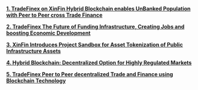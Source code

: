 
**[1. TradeFinex on XinFin Hybrid Blockchain enables UnBanked Population with Peer to Peer cross Trade Finance](https://medium.com/xinfin/tradefinex-on-xinfin-hybrid-blockchain-enables-unbanked-population-with-peer-to-peer-cross-trade-e5139ad85cfa)**

**[2. TradeFinex The Future of Funding Infrastructure, Creating Jobs and boosting Economic Development](https://medium.com/@davidfreuden/tradefinex-the-future-of-funding-infrastructure-creating-jobs-and-boosting-economic-development-2f3d41923ef2)**

**[3. XinFin Introduces Project Sandbox for Asset Tokenization of Public Infrastructure Assets](https://www.prnewswire.com/news-releases/xinfin-introduces-project-sandbox-for-asset-tokenization-of-public-infrastructure-assets-833181675.html)**

**[4. Hybrid Blockchain: Decentralized Option for Highly Regulated Markets](https://medium.com/xinfin/tagged/tradefinex)**

**[5. TradeFinex Peer to Peer decentralized Trade and Finance using Blockchain Technology](https://medium.com/xinfin/tradefinex-peer-to-peer-decentralized-trade-and-finance-using-blockchain-technology-3be33c0dcf27)**